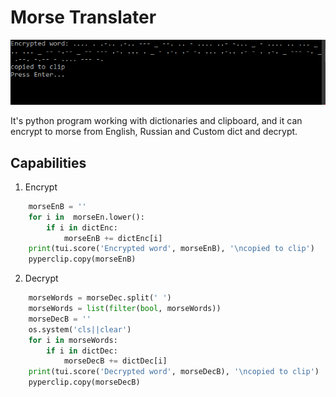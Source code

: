 # Morse Translater

![Banner](https://github.com/Ninnjah/Morse-translater/blob/master/banner.jpg)

It's python program working with dictionaries and clipboard, and it can encrypt to morse from English, Russian and Custom dict and decrypt.

## Capabilities
1. Encrypt
```python
    morseEnB = ''
    for i in  morseEn.lower():
        if i in dictEnc:
            morseEnB += dictEnc[i]
    print(tui.score('Encrypted word', morseEnB), '\ncopied to clip')
    pyperclip.copy(morseEnB)
```
2. Decrypt
```python
    morseWords = morseDec.split(' ')
    morseWords = list(filter(bool, morseWords))
    morseDecB = ''
    os.system('cls||clear')  
    for i in morseWords:
        if i in dictDec:
            morseDecB += dictDec[i]
    print(tui.score('Decrypted word', morseDecB), '\ncopied to clip')
    pyperclip.copy(morseDecB)
```

